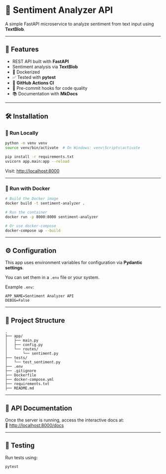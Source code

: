 # 🧠 Sentiment Analyzer API

A simple FastAPI microservice to analyze sentiment from text input using **TextBlob**.

---

## 🚀 Features

- REST API built with **FastAPI**
- Sentiment analysis via **TextBlob**
- 🐳 Dockerized
- ✅ Tested with **pytest**
- 🔁 **GitHub Actions CI**
- 🧹 Pre-commit hooks for code quality
- 📚 Documentation with **MkDocs**

---

## 🛠️ Installation

### 🔧 Run Locally

```bash
python -m venv venv
source venv/bin/activate  # On Windows: venv\Scripts\activate

pip install -r requirements.txt
uvicorn app.main:app --reload
```

Visit: [http://localhost:8000](http://localhost:8000)

---

### 🐳 Run with Docker

```bash
# Build the Docker image
docker build -t sentiment-analyzer .

# Run the container
docker run -p 8000:8000 sentiment-analyzer

# Or use docker-compose
docker-compose up --build
```

---

## ⚙️ Configuration

This app uses environment variables for configuration via **Pydantic settings**.

You can set them in a `.env` file or your system.

Example `.env`:
```env
APP_NAME=Sentiment Analyzer API
DEBUG=False
```

---

## 📁 Project Structure

```
.
├── app/
│   ├── main.py
│   ├── config.py
│   └── routes/
│       └── sentiment.py
├── tests/
│   └── test_sentiment.py
├── .env
├── .gitignore
├── Dockerfile
├── docker-compose.yml
├── requirements.txt
├── README.md
```

---

## 📄 API Documentation

Once the server is running, access the interactive docs at:  
🔗 [http://localhost:8000/docs](http://localhost:8000/docs)

---

## 🧪 Testing

Run tests using:

```bash
pytest
```
